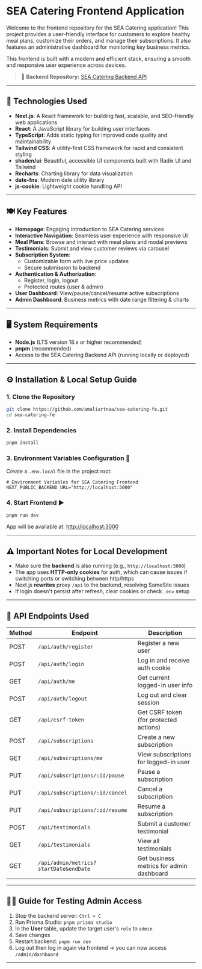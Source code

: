# SEA Catering Frontend Application

Welcome to the frontend repository for the SEA Catering application! This project provides a user-friendly interface for customers to explore healthy meal plans, customize their orders, and manage their subscriptions. It also features an administrative dashboard for monitoring key business metrics.

This frontend is built with a modern and efficient stack, ensuring a smooth and responsive user experience across devices.

> 🔗 **Backend Repository:** [SEA Catering Backend API](https://github.com/amaliartnaa/sea-catering-be)

---

## 🚀 Technologies Used

- **Next.js**: A React framework for building fast, scalable, and SEO-friendly web applications
- **React**: A JavaScript library for building user interfaces
- **TypeScript**: Adds static typing for improved code quality and maintainability
- **Tailwind CSS**: A utility-first CSS framework for rapid and consistent styling
- **shadcn/ui**: Beautiful, accessible UI components built with Radix UI and Tailwind
- **Recharts**: Charting library for data visualization
- **date-fns**: Modern date utility library
- **js-cookie**: Lightweight cookie handling API

---

## 🍽️ Key Features

- **Homepage**: Engaging introduction to SEA Catering services
- **Interactive Navigation**: Seamless user experience with responsive UI
- **Meal Plans**: Browse and interact with meal plans and modal previews
- **Testimonials**: Submit and view customer reviews via carousel
- **Subscription System**:
  - Customizable form with live price updates
  - Secure submission to backend
- **Authentication & Authorization**:
  - Register, login, logout
  - Protected routes (user & admin)
- **User Dashboard**: View/pause/cancel/resume active subscriptions
- **Admin Dashboard**: Business metrics with date range filtering & charts

---

## 🖥️ System Requirements

- **Node.js** (LTS version 18.x or higher recommended)
- **pnpm** (recommended)
- Access to the SEA Catering Backend API (running locally or deployed)

---

## ⚙️ Installation & Local Setup Guide

### 1. Clone the Repository

```bash
git clone https://github.com/amaliartnaa/sea-catering-fe.git
cd sea-catering-fe
```

### 2. Install Dependencies

```bash
pnpm install
```

### 3. Environment Variables Configuration 🔐

Create a `.env.local` file in the project root:

```env
# Environment Variables for SEA Catering Frontend
NEXT_PUBLIC_BACKEND_URL="http://localhost:5000"
```

### 4. Start Frontend ▶️

```bash
pnpm run dev
```

App will be available at: [http://localhost:3000](http://localhost:3000)

---

## ⚠️ Important Notes for Local Development

- Make sure the **backend** is also running (e.g., `http://localhost:5000`)
- The app uses **HTTP-only cookies** for auth, which can cause issues if switching ports or switching between http/https
- Next.js **rewrites** proxy `/api` to the backend, resolving SameSite issues
- If login doesn't persist after refresh, clear cookies or check `.env` setup

---

## 🔗 API Endpoints Used

| Method | Endpoint                               | Description                              |
| ------ | -------------------------------------- | ---------------------------------------- |
| POST   | `/api/auth/register`                   | Register a new user                      |
| POST   | `/api/auth/login`                      | Log in and receive auth cookie           |
| GET    | `/api/auth/me`                         | Get current logged-in user info          |
| POST   | `/api/auth/logout`                     | Log out and clear session                |
| GET    | `/api/csrf-token`                      | Get CSRF token (for protected actions)   |
| POST   | `/api/subscriptions`                   | Create a new subscription                |
| GET    | `/api/subscriptions/me`                | View subscriptions for logged-in user    |
| PUT    | `/api/subscriptions/:id/pause`         | Pause a subscription                     |
| PUT    | `/api/subscriptions/:id/cancel`        | Cancel a subscription                    |
| PUT    | `/api/subscriptions/:id/resume`        | Resume a subscription                    |
| POST   | `/api/testimonials`                    | Submit a customer testimonial            |
| GET    | `/api/testimonials`                    | View all testimonials                    |
| GET    | `/api/admin/metrics?startDate&endDate` | Get business metrics for admin dashboard |

---

## 🧑‍💻 Guide for Testing Admin Access

1. Stop the backend server: `Ctrl + C`
2. Run Prisma Studio: `pnpm prisma studio`
3. In the **User** table, update the target user's `role` to `admin`
4. Save changes
5. Restart backend: `pnpm run dev`
6. Log out then log in again via frontend → you can now access `/admin/dashboard`

---